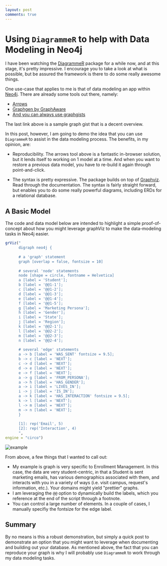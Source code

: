 ```yaml
---
layout: post
comments: true
---
```







# Using `DiagrammeR` to help with Data Modeling in Neo4j

I have been watching the [DiagrammeR](http://rich-iannone.github.io/DiagrammeR/index.html) package for a while now, and at this stage, it's pretty impressive.  I encourage you to take a look at what is possible, but be assured the framework is there to do some really awesome things.

One use-case that applies to me is that of data modeling an app within [Neo4j](http://neo4j.com/).  There are already some tools out there, namely:

-  [Arrows](http://www.apcjones.com/arrows/)
-  [Graphgen by GraphAware](http://graphgen.graphaware.com/)
-  [And you can always use graphgists](https://gist.github.com/nawroth/5880880)

The last link above is a sample graph gist that is a decent overview.

In this post, however, I am going to demo the idea that you can use `DiagrammeR` to assist in the data modeling process.  The benefits, in my opinion, are:

-  Reproducibility.  The arrows tool above is a fantastic in-browser solution, but it lends itself to working on 1 model at a time.  And when you want to restore a previous data model, you have to re-build it again through point-and-click.

-  The syntax is pretty expressive.  The package builds on top of [Graphviz](http://www.graphviz.org/).  Read through the documentation.  The syntax is fairly straight forward, but enables you to do some really powerful diagrams, including ERDs for a relational database.

## A Basic Model

The code and data model below are intended to highlight a simple proof-of-concept about how you might leverage graphViz to make the data-modeling tasks in Neo4j easier.


```r
grViz("
      digraph neo4j {
      
      # a 'graph' statement
      graph [overlap = false, fontsize = 10]
      
      # several 'node' statements
      node [shape = circle, fontname = Helvetica]
      a [label = 'Student']; 
      b [label = '@@1-1'];
      c [label = '@@1-2'];
      d [label = '@@1-3'];
      e [label = '@@1-4'];
      f [label = '@@1-5'];
      g [label = 'Marketing Persona'];
      h [label = 'Gender'];
      i [label = 'State'];
      j [label = 'Region'];
      k [label = '@@2-1'];
      l [label = '@@2-2'];
      m [label = '@@2-3'];
      n [label = '@@2-4'];
      
      # several 'edge' statements
      a -> b [label = 'WAS_SENT' fontsize = 9.5];
      b -> c [label = 'NEXT'];
      c -> d [label = 'NEXT'];
      d -> e [label = 'NEXT'];
      e -> f [label = 'NEXT'];
      a -> g [label = 'FROM_PERSONA'];
      a -> h [label = 'HAS_GENDER'];
      a -> i [label = 'LIVES_IN'];
      i -> j [label = 'IS_IN'];
      a -> k [label = 'HAS_INTERACTION' fontsize = 9.5];
      k -> l [label = 'NEXT'];
      l -> m [label = 'NEXT'];
      m -> n [label = 'NEXT'];
      }
      
      [1]: rep('Email', 5)
      [2]: rep('Interaction', 4)
      ",
engine = "circo")
```

![example](https://dl.dropboxusercontent.com/u/15276022/blog-images/diagrammer-testing/diagrammer-testing.png)

From above, a few things that I wanted to call out:

-  My example is graph is very specific to Enrollment Management.  In this case, the data are very student-centric, in that a Student is sent marketing emails, has various demographics associated with them, and interacts with you in a variety of ways (i.e. visit campus, request's information, etc.).  Your domains might yield "prettier" graphs.
-  I am leveraging the `@@` option to dynamically build the labels, which you reference at the end of the script through a footnote.  
-  You can control a large number of elements.  In a couple of cases, I manually specifiy the fontsize for the edge label.


## Summary

By no means is this a robust demonstration, but simply a quick post to demonstrate an option that you might want to leverage when documenting and building out your database.  As mentioned above, the fact that you can reproduce your graph is why I will probably use `DiagrammeR` to work through my data modeling tasks.
